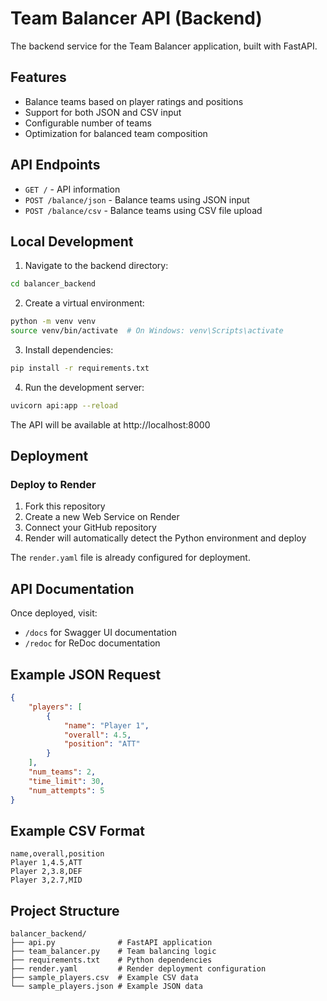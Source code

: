 # Team Balancer API (Backend)

The backend service for the Team Balancer application, built with FastAPI.

## Features

- Balance teams based on player ratings and positions
- Support for both JSON and CSV input
- Configurable number of teams
- Optimization for balanced team composition

## API Endpoints

- `GET /` - API information
- `POST /balance/json` - Balance teams using JSON input
- `POST /balance/csv` - Balance teams using CSV file upload

## Local Development

1. Navigate to the backend directory:
```bash
cd balancer_backend
```

2. Create a virtual environment:
```bash
python -m venv venv
source venv/bin/activate  # On Windows: venv\Scripts\activate
```

3. Install dependencies:
```bash
pip install -r requirements.txt
```

4. Run the development server:
```bash
uvicorn api:app --reload
```

The API will be available at http://localhost:8000

## Deployment

### Deploy to Render

1. Fork this repository
2. Create a new Web Service on Render
3. Connect your GitHub repository
4. Render will automatically detect the Python environment and deploy

The `render.yaml` file is already configured for deployment.

## API Documentation

Once deployed, visit:
- `/docs` for Swagger UI documentation
- `/redoc` for ReDoc documentation

## Example JSON Request

```json
{
    "players": [
        {
            "name": "Player 1",
            "overall": 4.5,
            "position": "ATT"
        }
    ],
    "num_teams": 2,
    "time_limit": 30,
    "num_attempts": 5
}
```

## Example CSV Format

```csv
name,overall,position
Player 1,4.5,ATT
Player 2,3.8,DEF
Player 3,2.7,MID
```

## Project Structure

```
balancer_backend/
├── api.py              # FastAPI application
├── team_balancer.py    # Team balancing logic
├── requirements.txt    # Python dependencies
├── render.yaml         # Render deployment configuration
├── sample_players.csv  # Example CSV data
└── sample_players.json # Example JSON data
``` 